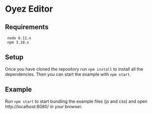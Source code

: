 # Oyez Editor

## Requirements

```
 node 6.11.x
 npm 3.10.x
```

## Setup

Once you have cloned the repository run `npm install` to install all the dependencies. Then you can start the example with `npm start`.

## Example

Run `npm start` to start bundling the example files (js and css) and open http://localhost:8080/ in your browser.
